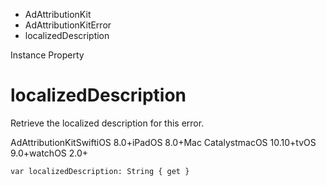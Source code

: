 

- AdAttributionKit
- AdAttributionKitError
-  localizedDescription 

Instance Property

# localizedDescription

Retrieve the localized description for this error.

AdAttributionKitSwiftiOS 8.0+iPadOS 8.0+Mac CatalystmacOS 10.10+tvOS 9.0+watchOS 2.0+

``` source
var localizedDescription: String { get }
```


